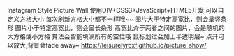 <a>Instagram Style Picture Wall</a>
使用DIV+CSS3+JavaScript+HTML5开发
可以自定义方格大小
每次刷新方格大小都不一样哦~~
图片大于特定高宽比，则会呈竖条形
图片小于特定高宽比，则会呈长条形
高宽比介于两者之间的图片，会是随机的大方格或小方格
算法会智能填满所有的空位哦
鼠标划过会加上半透明层~
点开可以放大,背景会fade away~
https://leisurelyrcxf.github.io/picture_show/
